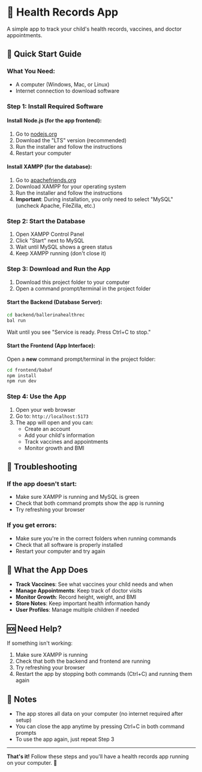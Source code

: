 # 🏥 Health Records App

A simple app to track your child's health records, vaccines, and doctor appointments.

## 🚀 Quick Start Guide

### What You Need:
- A computer (Windows, Mac, or Linux)
- Internet connection to download software

### Step 1: Install Required Software

#### Install Node.js (for the app frontend):
1. Go to [nodejs.org](https://nodejs.org)
2. Download the "LTS" version (recommended)
3. Run the installer and follow the instructions
4. Restart your computer

#### Install XAMPP (for the database):
1. Go to [apachefriends.org](https://apachefriends.org)
2. Download XAMPP for your operating system
3. Run the installer and follow the instructions
4. **Important**: During installation, you only need to select "MySQL" (uncheck Apache, FileZilla, etc.)

### Step 2: Start the Database

1. Open XAMPP Control Panel
2. Click "Start" next to MySQL
3. Wait until MySQL shows a green status
4. Keep XAMPP running (don't close it)

### Step 3: Download and Run the App

1. Download this project folder to your computer
2. Open a command prompt/terminal in the project folder

#### Start the Backend (Database Server):
```bash
cd backend/ballerinahealthrec
bal run
```
Wait until you see "Service is ready. Press Ctrl+C to stop."

#### Start the Frontend (App Interface):
Open a **new** command prompt/terminal in the project folder:
```bash
cd frontend/babaf
npm install
npm run dev
```

### Step 4: Use the App

1. Open your web browser
2. Go to: `http://localhost:5173`
3. The app will open and you can:
   - Create an account
   - Add your child's information
   - Track vaccines and appointments
   - Monitor growth and BMI

## 🔧 Troubleshooting

### If the app doesn't start:
- Make sure XAMPP is running and MySQL is green
- Check that both command prompts show the app is running
- Try refreshing your browser

### If you get errors:
- Make sure you're in the correct folders when running commands
- Check that all software is properly installed
- Restart your computer and try again

## 📱 What the App Does

- **Track Vaccines**: See what vaccines your child needs and when
- **Manage Appointments**: Keep track of doctor visits
- **Monitor Growth**: Record height, weight, and BMI
- **Store Notes**: Keep important health information handy
- **User Profiles**: Manage multiple children if needed

## 🆘 Need Help?

If something isn't working:
1. Make sure XAMPP is running
2. Check that both the backend and frontend are running
3. Try refreshing your browser
4. Restart the app by stopping both commands (Ctrl+C) and running them again

## 📝 Notes

- The app stores all data on your computer (no internet required after setup)
- You can close the app anytime by pressing Ctrl+C in both command prompts
- To use the app again, just repeat Step 3

---

**That's it!** Follow these steps and you'll have a health records app running on your computer. 🎉